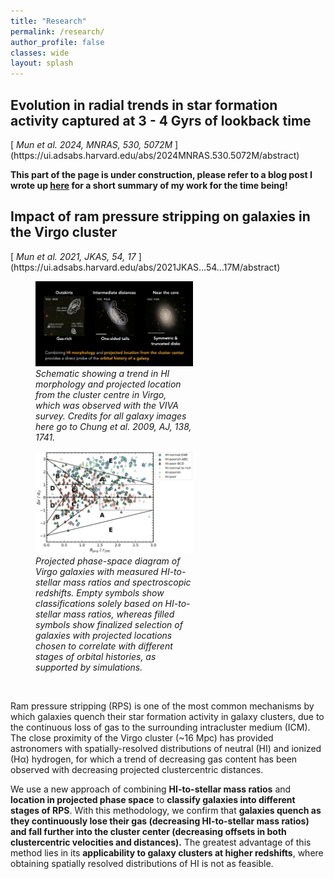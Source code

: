 ```yaml
---
title: "Research"
permalink: /research/
author_profile: false
classes: wide
layout: splash
---
```


<h2>
  Evolution in radial trends in star formation activity captured at 3 - 4 Gyrs of lookback time
</h2>
[<i> Mun et al. 2024, MNRAS, 530, 5072M </i>](https://ui.adsabs.harvard.edu/abs/2024MNRAS.530.5072M/abstract) <br />

<!-- <figure style="width: 15%" class="align-left">
  <a href="/assets/images/logo-magpi-white.png">
  <img src="/assets/images/logo-magpi-white.png" alt=""></a>
  <figcaption> <i> Logo copyrights to James Josephides </i> </figcaption>
</figure> <br /> -->

**This part of the page is under construction, please refer to a blog post I wrote up [here](https://www.astronomyaustralia.org.au/eso-blog/magpi-magic-iv-forming-stars-in-galaxies-from-the-inside-out/) for a short summary of my work for the time being!** <br />

<h2>
  Impact of ram pressure stripping on galaxies in the Virgo cluster
</h2>
 [<i> Mun et al. 2021, JKAS, 54, 17 </i>](https://ui.adsabs.harvard.edu/abs/2021JKAS...54...17M/abstract) <br />

<figure style="width: 50%" class="align-left">
  <a href="/assets/images/chung_2009_summary_slide.png">
  <img src="/assets/images/chung_2009_summary_slide.png" alt=""></a>
  <figcaption> <i> Schematic showing a trend in HI morphology and projected location from the cluster centre in Virgo, which was observed with the VIVA survey. Credits for all galaxy images here go to Chung et al. 2009, AJ, 138, 1741. </i> </figcaption>
</figure>

<figure style="width: 50%" class="align-left">
  <a href="/assets/images/hi_pps_how_it_works.png">
  <img src="/assets/images/hi_pps_how_it_works.png" alt=""></a>
  <figcaption> <i> Projected phase-space diagram of Virgo galaxies with measured HI-to-stellar mass ratios and spectroscopic redshifts. Empty symbols show classifications solely based on HI-to-stellar mass ratios, whereas filled symbols show finalized selection of galaxies with projected locations chosen to correlate with different stages of orbital histories, as supported by simulations. </i> </figcaption>
</figure> <br /> 

Ram pressure stripping (RPS) is one of the most common mechanisms by which galaxies quench their star formation activity in galaxy clusters, due to the continuous loss of gas to the surrounding intracluster medium (ICM). The close proximity of the Virgo cluster (~16 Mpc) has provided astronomers with spatially-resolved distributions of neutral (HI) and ionized (H&alpha;) hydrogen, for which a trend of decreasing gas content has been observed with decreasing projected clustercentric distances. 

We use a new approach of combining **HI-to-stellar mass ratios** and **location in projected phase space** to **classify galaxies into different stages of RPS**. With this methodology, we confirm that **galaxies quench as they continuously lose their gas (decreasing HI-to-stellar mass ratios) and fall further into the cluster center (decreasing offsets in both clustercentric velocities and distances).** The greatest advantage of this method lies in its **applicability to galaxy clusters at higher redshifts**, where obtaining spatially resolved distributions of HI is not as feasible. 
